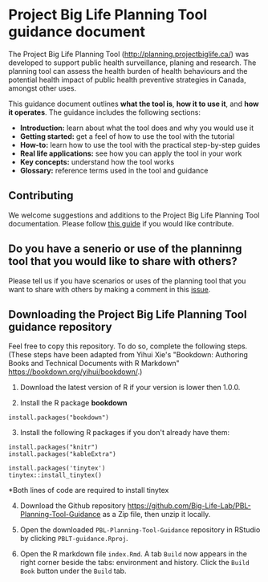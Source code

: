 # Project Big Life Planning Tool guidance document

The Project Big Life Planning Tool (http://planning.projectbiglife.ca/) was developed to support public health surveillance, planing and research. The planning tool can assess the health burden of health behaviours and the potential health impact of public health preventive strategies in Canada, amongst other uses. 

This guidance document outlines **what the tool is**, **how it to use it**, and **how it operates**. The guidance includes the following sections:

- **Introduction:** learn about what the tool does and why you would use it
- **Getting started:** get a feel of how to use the tool with the tutorial
- **How-to:** learn how to use the tool with the practical step-by-step guides 
- **Real life applications:** see how you can apply the tool in your work
- **Key concepts:** understand how the tool works
- **Glossary:** reference terms used in the tool and guidance

## Contributing
We welcome suggestions and additions to the Project Big Life Planning Tool documentation. Please follow [this guide](contributing/CONTRIBUTING.MD) if you would like contribute.

## Do you have a senerio or use of the planninng tool that you would like to share with others?

Please tell us if you have scenarios or uses of the planning tool that you want to share with others by making a comment in this [issue](https://github.com/Big-Life-Lab/PBL-Planning-Tool-Guidance/issues/9).

## Downloading the Project Big Life Planning Tool guidance repository
Feel free to copy this repository. To do so, complete the following steps. (These steps have been adapted from Yihui Xie's "Bookdown: Authoring Books and Technical Documents with R Markdown" https://bookdown.org/yihui/bookdown/.)

1) Download the latest version of R if your version is lower then 1.0.0.

2) Install the R package **bookdown**

```{}
install.packages("bookdown")
```

3) Install the following R packages if you don't already have them:
```{}
install.packages("knitr")
install.packages("kableExtra")

install.packages('tinytex')
tinytex::install_tinytex()
```
*Both lines of code are required to install tinytex

4) Download the Github repository https://github.com/Big-Life-Lab/PBL-Planning-Tool-Guidance as a Zip file, then unzip it locally. 
5) Open the downloaded ```PBL-Planning-Tool-Guidance``` repository in RStudio by clicking ```PBLT-guidance.Rproj```.

6) Open the R markdown file ```index.Rmd```. A tab ```Build``` now appears in the right corner beside the tabs: environment and history. Click the ```Build Book``` button under the ```Build``` tab.

